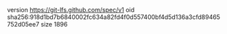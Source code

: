 version https://git-lfs.github.com/spec/v1
oid sha256:918d1bd7b6840002fc634a82fd4f0d557400bf4d5d136a3cfd89465752d05ee7
size 1896
